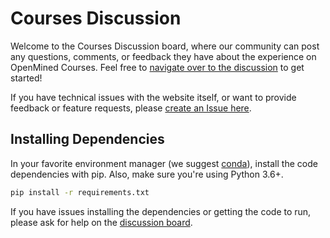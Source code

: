 # Courses Discussion

Welcome to the Courses Discussion board, where our community can post any questions, comments, or feedback they have about the experience on OpenMined Courses. Feel free to [navigate over to the discussion](https://github.com/OpenMined/courses/discussions) to get started!

If you have technical issues with the website itself, or want to provide feedback or feature requests, please [create an Issue here](https://github.com/OpenMined/openmined/issues). 

## Installing Dependencies

In your favorite environment manager (we suggest [conda](https://docs.conda.io/en/latest/miniconda.html)), install the code dependencies with pip. Also, make sure you're using Python 3.6+.

```bash
pip install -r requirements.txt
```
If you have issues installing the dependencies or getting the code to run, please ask for help on the [discussion board](https://github.com/OpenMined/courses/discussions).
